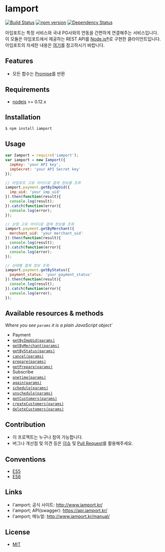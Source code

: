 # Iamport
[![Build Status](https://travis-ci.org/iamport/iamport-rest-client-nodejs.svg?branch=master)](https://travis-ci.org/iamport/iamport-rest-client-nodejs)
[![npm version](https://badge.fury.io/js/iamport.svg)](https://badge.fury.io/js/iamport)
[![Dependency Status](https://david-dm.org/iamport/iamport-rest-client-nodejs.svg)](https://david-dm.org/iamport/iamport-rest-client-nodejs)

아임포트는 특정 서비스와 국내 PG사와의 연동을 간편하게 연결해주는 서비스입니다.
이 모듈은 아임포트에서 제공하는 REST API를 [Node.js®](https://nodejs.org/)로 구현한 클라이언트입니다.
아임포트의 자세한 내용은 [여기](http://iamport.kr/)를 참고하시기 바랍니다.

## Features
- 모든 함수는 [Promise](http://www.html5rocks.com/ko/tutorials/es6/promises/)를 반환

## Requirements
- [nodejs](https://github.com/nodejs/node) >= 0.12.x

## Installation
```
$ npm install iamport
```

## Usage
```javascript
var Iamport = require('iamport');
var iamport = new Iamport({
  impKey: 'your API key',
  impSecret: 'your API Secret key'
});

// 아임포트 고유 아이디로 결제 정보를 조회
iamport.payment.getByImpUid({
  imp_uid: 'your imp_uid'  
}).then(function(result){
  console.log(result);
}).catch(function(error){
  console.log(error);
});

// 상점 고유 아이디로 결제 정보를 조회
iamport.payment.getByMerchant({
  merchant_uid: 'your merchant_uid'  
}).then(function(result){
  console.log(result);
}).catch(function(error){
  console.log(error);
});

// 상태별 결제 정보 조회
iamport.payment.getByStatus({
  payment_status: 'your payment_status'  
}).then(function(result){
  console.log(result);
}).catch(function(error){
  console.log(error);
});

```

## Available resources & methods
*Where you see `params` it is a plain JavaScript object`*
* Payment
 * [`getByImpUid(params)`](https://api.iamport.kr/#!/payments/getPaymentByImpUid)
 * [`getByMerchant(params)`](https://api.iamport.kr/#!/payments/getPaymentByMerchantUid)
 * [`getByStatus(params)`](https://api.iamport.kr/#!/payments/getPaymentsByStatus)
 * [`cancel(params)`](https://api.iamport.kr/#!/payments/cancelPayment)
 * [`prepare(params)`](https://api.iamport.kr/#!/payments.validation/preparePayment)
 * [`getPrepare(params)`](https://api.iamport.kr/#!/payments.validation/getPaymentPrepareByMerchantUid)
* Subscribe
 * [`onetime(params)`](https://api.iamport.kr/#!/subscribe/onetime)
 * [`again(params)`](https://api.iamport.kr/#!/subscribe/again)
 * [`schedule(params)`](https://api.iamport.kr/#!/subscribe/schedule)
 * [`unschedule(params)`](https://api.iamport.kr/#!/subscribe/unschedule)
 * [`getCustomers(params)`](https://api.iamport.kr/#!/subscribe.customer/customer_view)
 * [`createCustomers(params)`](https://api.iamport.kr/#!/subscribe.customer/customer_save)
 * [`deleteCustomers(params)`](https://api.iamport.kr/#!/subscribe.customer/customer_delete)

## Contribution
- 이 프로젝트는 누구나 참여 가능합니다.
- 버그나 개선점 및 의견 등은 [이슈](https://github.com/iamport/iamport-rest-client-nodejs/issues) 및 [Pull Request](https://github.com/iamport/iamport-rest-client-nodejs/compare)를 활용해주세요.

## Conventions
- [ES5](https://github.com/airbnb/javascript/tree/master/es5)
- [ES6](https://github.com/airbnb/javascript)

## Links
- I'amport; 공식 사이트: http://www.iamport.kr/
- I'amport; API(swagger): https://api.iamport.kr/
- I'amport; 메뉴얼: http://www.iamport.kr/manual/

## License
- [MIT](https://github.com/iamport/iamport-rest-client-nodejs/blob/master/LICENSE)
